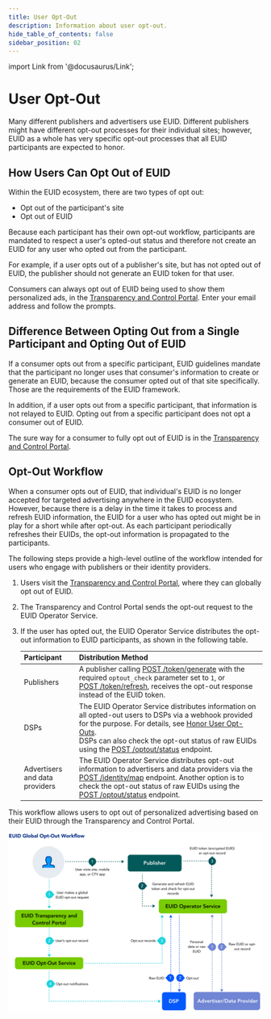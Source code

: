 ```yaml
---
title: User Opt-Out
description: Information about user opt-out.
hide_table_of_contents: false
sidebar_position: 02
---
```


import Link from '@docusaurus/Link';

# User Opt-Out

Many different publishers and advertisers use EUID. Different publishers might have different opt-out processes for their individual sites; however, EUID as a whole has very specific opt-out processes that all EUID participants are expected to honor.

## How Users Can Opt Out of EUID

Within the EUID ecosystem, there are two types of opt out:
- Opt out of the participant's site
- Opt out of EUID

Because each participant has their own opt-out workflow, participants are mandated to respect a user's opted-out status and therefore not create an EUID for any user who opted out from the participant.

For example, if a user opts out of a publisher's site, but has not opted out of EUID, the publisher should not generate an EUID token for that user.  

Consumers can always opt out of EUID being used to show them personalized ads, in the [Transparency and Control Portal](https://www.transparentadvertising.eu/). Enter your email address and follow the prompts.

## Difference Between Opting Out from a Single Participant and Opting Out of EUID

If a consumer opts out from a specific participant, EUID guidelines mandate that the participant no longer uses that consumer's information to create or generate an EUID, because the consumer opted out of that site specifically. Those are the requirements of the EUID framework.

In addition, if a user opts out from a specific participant, that information is not relayed to EUID. Opting out from a specific participant does not opt a consumer out of EUID.

The sure way for a consumer to fully opt out of EUID is in the [Transparency and Control Portal](https://www.transparentadvertising.eu/).

## Opt-Out Workflow

When a consumer opts out of EUID, that individual's EUID is no longer accepted for targeted advertising anywhere in the EUID ecosystem. However, because there is a delay in the time it takes to process and refresh EUID information, the EUID for a user who has opted out might be in play for a short while after opt-out. As each participant periodically refreshes their EUIDs, the opt-out information is propagated to the participants.

The following steps provide a high-level outline of the workflow intended for users who engage with publishers or their identity providers. 

1. Users visit the [Transparency and Control Portal](https://www.transparentadvertising.eu/), where they can globally opt out of EUID.
2. The Transparency and Control Portal sends the opt-out request to the EUID <Link href="../ref-info/glossary-uid#gl-operator-service">Operator Service</Link>.
3. If the user has opted out, the EUID Operator Service distributes the opt-out information to EUID participants, as shown in the following table.

   | Participant | Distribution Method |
   | :--- | :--- | 
   | Publishers | A publisher calling  [POST&nbsp;/token/generate](../endpoints/post-token-generate.md) with the required `optout_check` parameter set to `1`, or [POST&nbsp;/token/refresh](../endpoints/post-token-refresh.md), receives the opt-out response instead of the EUID token. |
   | DSPs | The EUID Operator Service distributes information on all opted-out users to DSPs via a webhook provided for the purpose. For details, see [Honor User Opt-Outs](../guides/dsp-guide#honor-user-opt-outs).<br/>DSPs can also check the opt-out status of raw EUIDs using the [POST&nbsp;/optout/status](../endpoints/post-optout-status.md) endpoint. |
   | Advertisers and data providers | The EUID Operator Service distributes opt-out information to advertisers and data providers via the [POST&nbsp;/identity/map](../endpoints/post-identity-map.md) endpoint. Another option is to check the opt-out status of raw EUIDs using the [POST&nbsp;/optout/status](../endpoints/post-optout-status.md) endpoint. |

This workflow allows users to opt out of personalized advertising based on their EUID through the Transparency and Control Portal.

![User Trust Workflow](images/EUIDGlobalOptoutWorkflow.svg)
